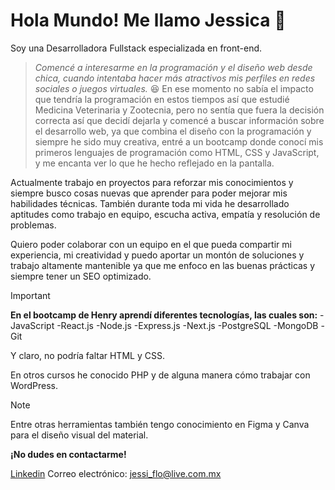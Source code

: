 # Hola Mundo! Me llamo Jessica 👋

<!--
**JMPatinoFlores/JMPatinoFlores** is a ✨ _special_ ✨ repository because its `README.md` (this file) appears on your GitHub profile.

Here are some ideas to get you started:

- 🔭 I’m currently working on ...
- 🌱 I’m currently learning ...
- 👯 I’m looking to collaborate on ...
- 🤔 I’m looking for help with ...
- 💬 Ask me about ...
- 📫 How to reach me: ...
- 😄 Pronouns: ...
- ⚡ Fun fact: ...
-->

Soy una Desarrolladora Fullstack especializada en front-end.
>_Comencé a interesarme en la programación y el diseño web desde chica, cuando intentaba hacer más atractivos mis perfiles en redes sociales o juegos virtuales._ 😆
En ese momento no sabía el impacto que tendría la programación en estos tiempos así que estudié Medicina Veterinaria y Zootecnia, pero no sentía que fuera la decisión correcta así que decidí dejarla y comencé a buscar información sobre el desarrollo web, ya que combina el diseño con la programación y siempre he sido muy creativa, entré a un bootcamp donde conocí mis primeros lenguajes de programación como HTML, CSS y JavaScript, y me encanta ver lo que he hecho reflejado en la pantalla. 

Actualmente trabajo en proyectos para reforzar mis conocimientos y siempre busco cosas nuevas que aprender para poder mejorar mis habilidades técnicas. También durante toda mi vida he desarrollado aptitudes como trabajo en equipo, escucha activa, empatía y resolución de problemas.

Quiero poder colaborar con un equipo en el que pueda compartir mi experiencia, mi creatividad y puedo aportar un montón de soluciones y trabajo altamente mantenible ya que me enfoco en las buenas prácticas y siempre tener un SEO optimizado.

> [!IMPORTANT]
> **En el bootcamp de Henry aprendí diferentes tecnologías, las cuales son:**
-JavaScript
-React.js
-Node.js
-Express.js
-Next.js
-PostgreSQL
-MongoDB
-Git

Y claro, no podría faltar HTML y CSS.

En otros cursos he conocido PHP y de alguna manera cómo trabajar con WordPress.

> [!NOTE]
> Entre otras herramientas también tengo conocimiento en Figma y Canva para el diseño visual del material.

**¡No dudes en contactarme!**

[Linkedin](www.linkedin.com/in/jessica-patino-flores)
Correo electrónico: jessi_flo@live.com.mx

